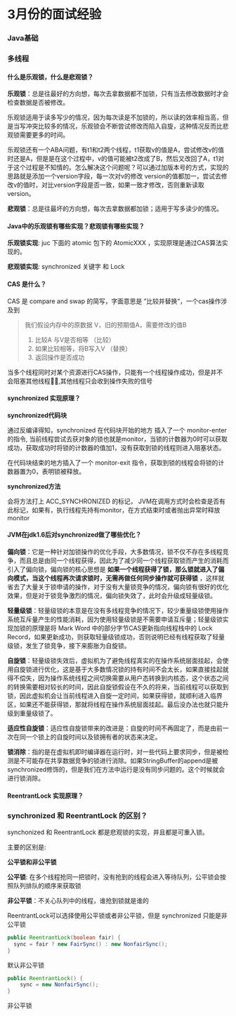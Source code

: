 # 3月份的面试经验

### Java基础





### 多线程

#### 什么是乐观锁，什么是悲观锁？

**乐观锁**：总是往最好的方向想，每次去拿数据都不加锁，只有当去修改数据时才会检查数据是否被修改。

乐观锁适用于读多写少的情况，因为每次读是不加锁的，所以读的效率相当高，但是当写冲突比较多的情况，乐观锁会不断尝试修改而陷入自旋，这种情况反而比悲观锁需要更多的时间。

乐观锁还有一个ABA问题，有t1和t2两个线程，t1获取v的值是A，尝试修改v的值时还是A，但是是在这个过程中，v的值可能被t2改成了B，然后又改回了A，t1对于这个过程是不知情的。怎么解决这个问题呢？可以通过加版本号的方式，实现的思路就是添加一个version字段，每一次对v的修改 version的值都加一，尝试去修改v的值时，对比version字段是否一致，如果一致才修改，否则重新读取version。

**悲观锁**：总是往最坏的方向想，每次去拿数据都加锁；适用于写多读少的情况。



#### Java中的乐观锁有哪些实现？悲观锁有哪些实现？

**乐观锁实现**: juc 下面的 atomic 包下的 AtomicXXX ，实现原理是通过CAS算法实现的。

**悲观锁实现**: synchronized 关键字 和  Lock



#### CAS 是什么？

CAS 是 compare and swap 的简写，字面意思是 ”比较并替换“，一个cas操作涉及到

> 我们假设内存中的原数据 V，旧的预期值A，需要修改的值B
>
> 1. 比较A 与V是否相等 （比较）
> 2. 如果比较相等，将B写入V （替换）
> 3. 返回操作是否成功

当多个线程同时对某个资源进行CAS操作，只能有一个线程操作成功，但是并不会阻塞其他线程,其他线程只会收到操作失败的信号



#### synchronized 实现原理？

**synchronized代码块**

通过反编译得知，synchronized 在代码块开始的地方 插入了一个 monitor-enter的指令, 当前线程尝试去获对象的锁也就是monitor，当锁的计数器为0时可以获取成功，获取成功时将锁的计数器的值加1，没有获取到锁的线程则进入阻塞状态。

在代码块结束的地方插入了一个 monitor-exit 指令，获取到锁的线程会将锁的计数器置为0，表明锁被释放。

**synchronized方法**

会将方法打上 ACC_SYNCHRONIZED 的标记， JVM在调用方式时会检查是否有此标记，如果有，执行线程先持有monitor，在方式结束时或者抛出异常时释放monitor



#### JVM在jdk1.6后对synchronized做了哪些优化？

**偏向锁**：它是一种针对加锁操作的优化手段，大多数情况，锁不仅不存在多线程竞争，而且总是由同一个线程获得，因此为了减少同一个线程获取锁而产生的消耗而引入了偏向锁，偏向锁的核心思想是 **如果一个线程获得了锁，那么锁就进入了偏向模式，当这个线程再次请求锁时，无需再做任何同步操作就可获得锁** ，这样就省去了大量关于锁申请的操作，对于没有大量锁竞争的情况，偏向锁有很好的优化效果，但是对于锁竞争激烈的情况，偏向锁失效了，此时会升级成轻量级锁。

**轻量级锁**：轻量级锁的本意是在没有多线程竞争的情况下，较少重量级锁使用操作系统互斥量产生的性能消耗，因为使用轻量级锁是不需要申请互斥量；轻量级锁实现加锁的原理是将 Mark Word 中的部分字节CAS更新指向线程栈中的 Lock Record，如果更新成功，则获取轻量级锁成功，否则说明已经有线程获取了轻量级锁，发生了锁竞争，接下来膨胀为自旋锁。

**自旋锁**：轻量级锁失效后，虚拟机为了避免线程真实的在操作系统层面挂起，会使用自旋锁进行优化，这是基于大多数情况锁的持有时间不会太长，如果直接挂起就得不偿失，因为操作系统线程之间切换需要从用户态转换到内核态，这个状态之间的转换需要相对较长的时间，因此自旋锁假设在不久的将来，当前线程可以获取到锁，因此虚拟机会让当前线程进入自旋一定时间，如果获得锁，就顺利进入临界区，如果还不能获得锁，那就将线程在操作系统层面挂起。最后没办法也就只能升级到重量级锁了。

**适应性自旋锁**：适应性自旋锁带来的改进是：自旋的时间不再固定了，而是由前一次在同一个锁上的自旋时间以及锁拥有者的状态来决定。

**锁消除**：指的是在虚拟机即时编译器在运行时，对一些代码上要求同步，但是被检测是不可能存在共享数据竞争的锁进行消除。如果StringBuffer的append是被synchronized修饰的，但是我们在方法中运行是没有同步问题的。这个时候就会进行锁消除。





#### ReentrantLock 实现原理？



### synchronized 和 ReentrantLock 的区别？

synchonized 和 ReentrantLock 都是悲观锁的实现，并且都是可重入锁。

主要的区别是:

**公平锁和非公平锁**

**公平锁**: 在多个线程抢同一把锁时，没有抢到的线程会进入等待队列，公平锁会按照队列排队的顺序来获取锁

**非公平锁**：不关心队列中的线程，谁抢到锁就是谁的

ReentrantLock可以选择使用公平锁或者非公平锁，但是 synchronized 只能是非公平锁

```java
public ReentrantLock(boolean fair) {
  sync = fair ? new FairSync() : new NonfairSync();
}
```

默认非公平锁

```java
public ReentrantLock() {
    sync = new NonfairSync();
}
```

非公平锁


